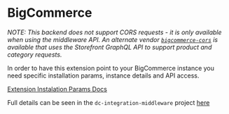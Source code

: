 # BigCommerce

_NOTE: This backend does not support CORS requests - it is only available when using the middleware API. An alternate vendor [`bigcommerce-cors`](./bigcommerce-cors.md) is available that uses the Storefront GraphQL API to support product and category requests._

In order to have this extension point to your BigCommerce instance you need specific installation params, instance details and API access. 

[Extension Instalation Params Docs](https://amplience.com/developers/docs/integrations/extensions/register-use/#installation-parameters)

Full details can be seen in the `dc-integration-middleware` project [here](https://github.com/amplience/dc-integration-middleware/blob/main/docs/vendor/commerce/bigcommerce.md)